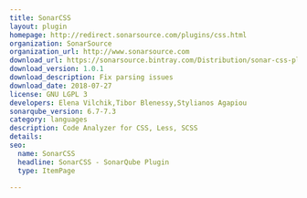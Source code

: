 ```yaml
---
title: SonarCSS
layout: plugin
homepage: http://redirect.sonarsource.com/plugins/css.html
organization: SonarSource
organization_url: http://www.sonarsource.com
download_url: https://sonarsource.bintray.com/Distribution/sonar-css-plugin/sonar-css-plugin-1.0.1.508.jar
download_version: 1.0.1
download_description: Fix parsing issues
download_date: 2018-07-27
license: GNU LGPL 3
developers: Elena Vilchik,Tibor Blenessy,Stylianos Agapiou
sonarqube_version: 6.7-7.3
category: languages
description: Code Analyzer for CSS, Less, SCSS
details: 
seo: 
  name: SonarCSS
  headline: SonarCSS - SonarQube Plugin
  type: ItemPage

---
```

